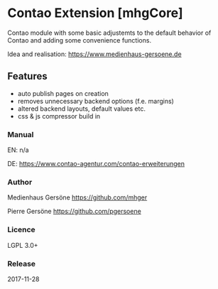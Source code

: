 # Contao Extension [mhgCore]

Contao module with some basic adjustemts to the default behavior of Contao and adding some convenience functions.

Idea and realisation: <https://www.medienhaus-gersoene.de>


## Features
- auto publish pages on creation
- removes unnecessary backend options (f.e. margins)
- altered backend layouts, default values etc.
- css & js compressor build in


### Manual
EN: n/a

DE: <https://www.contao-agentur.com/contao-erweiterungen>


### Author
Medienhaus Gersöne <https://github.com/mhger>

Pierre Gersöne <https://github.com/pgersoene> 


### Licence
LGPL 3.0+


### Release
2017-11-28